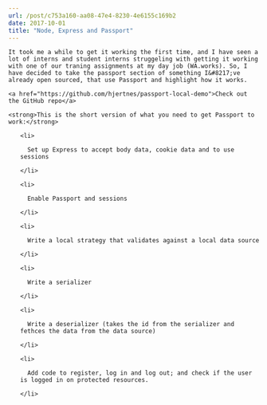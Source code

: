 ```yaml
---
url: /post/c753a160-aa08-47e4-8230-4e6155c169b2
date: 2017-10-01
title: "Node, Express and Passport"
---
```


<div class="kg-card-markdown">

  <p>

    It took me a while to get it working the first time, and I have seen a lot of interns and student interns struggeling with getting it working with one of our traning assignments at my day job (WA.works). So, I have decided to take the passport section of something I&#8217;ve already open sourced, that use Passport and highlight how it works.

  </p>

  

  <p>

    <a href="https://github.com/hjertnes/passport-local-demo">Check out the GitHub repo</a>

  </p>

  

  <p>

    <strong>This is the short version of what you need to get Passport to work:</strong>

  </p>

  

  <ol>

    <li>

      Set up Express to accept body data, cookie data and to use sessions

    </li>

    <li>

      Enable Passport and sessions

    </li>

    <li>

      Write a local strategy that validates against a local data source

    </li>

    <li>

      Write a serializer

    </li>

    <li>

      Write a deserializer (takes the id from the serializer and fethces the data from the data source)

    </li>

    <li>

      Add code to register, log in and log out; and check if the user is logged in on protected resources.

    </li>

  </ol>

</div>